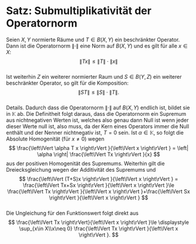 # Satz: Submultiplikativität der Operatornorm
Seien $X,Y$ normierte Räume und $T\in B(X,Y)$ ein beschränkter Operator. Dann ist die Operatornorm $\left\lVert \cdot  \right\rVert$ eine Norm auf $B(X,Y)$ und es gilt für alle $x\in X:$ $$ \left\lVert Tx \right\rVert \le \left\lVert T \right\rVert\cdot \left\lVert x \right\rVert  $$  
Ist weiterhin $Z$ ein weiterer normierter Raum und $S\in B(Y,Z)$ ein weiterer beschränkter Operator, so gilt für die Komposition: $$ \left\lVert ST \right\rVert \le \left\lVert S \right\rVert \cdot \left\lVert T \right\rVert . $$  
Details. Dadurch dass die Operatornorm $\left\lVert \cdot  \right\rVert$ auf $B(X,Y)$ endlich ist, bildet sie in $\mathbb K$ ab. Die Definitheit folgt daraus, dass die Operatornorm ein Supremum aus nichtnegativen Werten ist, welches also genau dann Null ist wenn jeder dieser Werte null ist, also muss, da der Kern eines Operators immer die Null enthält und der Nenner nichtnegativ ist, $T=0$ sein. Ist $\alpha \in \mathbb K$, so folgt die Absolute Homogenität (für $x\neq 0)$ wegen $$  \frac{\left\lVert \alpha T x \right\rVert }{\left\lVert x \right\rVert } = \left| \alpha  \right| \frac{\left\lVert Tx \right\rVert }{x} $$  aus der positiven Homogenität des Supremums. Weiterhin gilt die Dreiecksgleichung wegen der Additivität des Supremums und $$ \frac{\left\lVert (T+S)x \right\rVert }{\left\lVert x \right\rVert } = \frac{\left\lVert Tx+Sx \right\rVert }{\left\lVert x \right\rVert }\le \frac{\left\lVert Tx \right\rVert }{\left\lVert x \right\rVert }+\frac{\left\lVert Sx \right\rVert }{\left\lVert x \right\rVert } $$   
Die Ungleichung für den Funktionswert folgt direkt aus $$ \frac{\left\lVert Tx \right\rVert}{\left\lVert x \right\rVert }\le \displaystyle \sup_{x\in X\\x\neq  0} \frac{\left\lVert Tx \right\rVert }{\left\lVert x \right\rVert }. $$ 
